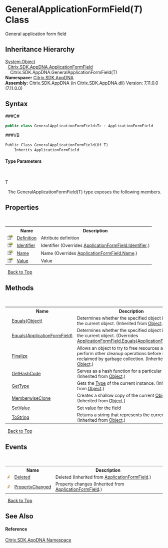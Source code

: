 # GeneralApplicationFormField(*T*) Class
 

General application form field


## Inheritance Hierarchy
<a href="http://msdn2.microsoft.com/en-us/library/e5kfa45b" target="_blank">System.Object</a><br />&nbsp;&nbsp;<a href="T_Citrix_SDK_AppDNA_ApplicationFormField">Citrix.SDK.AppDNA.ApplicationFormField</a><br />&nbsp;&nbsp;&nbsp;&nbsp;Citrix.SDK.AppDNA.GeneralApplicationFormField(T)<br />
**Namespace:**&nbsp;<a href="N_Citrix_SDK_AppDNA">Citrix.SDK.AppDNA</a><br />**Assembly:**&nbsp;Citrix.SDK.AppDNA (in Citrix.SDK.AppDNA.dll) Version: 7.11.0.0 (7.11.0.0)

## Syntax

###C#
```csharp
public class GeneralApplicationFormField<T> : ApplicationFormField

```

###VB
```vbnet
Public Class GeneralApplicationFormField(Of T)
	Inherits ApplicationFormField
```


#### Type Parameters
&nbsp;<dl><dt>T</dt><dd /></dl>&nbsp;
The GeneralApplicationFormField(T) type exposes the following members.


## Properties
&nbsp;<table><tr><th></th><th>Name</th><th>Description</th></tr><tr><td>![Public property](media/pubproperty.gif "Public property")</td><td><a href="P_Citrix_SDK_AppDNA_GeneralApplicationFormField_1_Definition">Definition</a></td><td>
Attribute definition</td></tr><tr><td>![Public property](media/pubproperty.gif "Public property")</td><td><a href="P_Citrix_SDK_AppDNA_GeneralApplicationFormField_1_Identifier">Identifier</a></td><td>
Identifier
 (Overrides <a href="P_Citrix_SDK_AppDNA_ApplicationFormField_Identifier">ApplicationFormField.Identifier</a>.)</td></tr><tr><td>![Public property](media/pubproperty.gif "Public property")</td><td><a href="P_Citrix_SDK_AppDNA_GeneralApplicationFormField_1_Name">Name</a></td><td>
Name
 (Overrides <a href="P_Citrix_SDK_AppDNA_ApplicationFormField_Name">ApplicationFormField.Name</a>.)</td></tr><tr><td>![Public property](media/pubproperty.gif "Public property")</td><td><a href="P_Citrix_SDK_AppDNA_GeneralApplicationFormField_1_Value">Value</a></td><td>
Value</td></tr></table>&nbsp;
<a href="#generalapplicationformfield(*t*)-class">Back to Top</a>

## Methods
&nbsp;<table><tr><th></th><th>Name</th><th>Description</th></tr><tr><td>![Public method](media/pubmethod.gif "Public method")</td><td><a href="http://msdn2.microsoft.com/en-us/library/bsc2ak47" target="_blank">Equals(Object)</a></td><td>
Determines whether the specified object is equal to the current object.
 (Inherited from <a href="http://msdn2.microsoft.com/en-us/library/e5kfa45b" target="_blank">Object</a>.)</td></tr><tr><td>![Public method](media/pubmethod.gif "Public method")</td><td><a href="M_Citrix_SDK_AppDNA_GeneralApplicationFormField_1_Equals">Equals(ApplicationFormField)</a></td><td>
Determines whether the specified object is equal to the current object.
 (Overrides <a href="M_Citrix_SDK_AppDNA_ApplicationFormField_Equals">ApplicationFormField.Equals(ApplicationFormField)</a>.)</td></tr><tr><td>![Protected method](media/protmethod.gif "Protected method")</td><td><a href="http://msdn2.microsoft.com/en-us/library/4k87zsw7" target="_blank">Finalize</a></td><td>
Allows an object to try to free resources and perform other cleanup operations before it is reclaimed by garbage collection.
 (Inherited from <a href="http://msdn2.microsoft.com/en-us/library/e5kfa45b" target="_blank">Object</a>.)</td></tr><tr><td>![Public method](media/pubmethod.gif "Public method")</td><td><a href="http://msdn2.microsoft.com/en-us/library/zdee4b3y" target="_blank">GetHashCode</a></td><td>
Serves as a hash function for a particular type.
 (Inherited from <a href="http://msdn2.microsoft.com/en-us/library/e5kfa45b" target="_blank">Object</a>.)</td></tr><tr><td>![Public method](media/pubmethod.gif "Public method")</td><td><a href="http://msdn2.microsoft.com/en-us/library/dfwy45w9" target="_blank">GetType</a></td><td>
Gets the <a href="http://msdn2.microsoft.com/en-us/library/42892f65" target="_blank">Type</a> of the current instance.
 (Inherited from <a href="http://msdn2.microsoft.com/en-us/library/e5kfa45b" target="_blank">Object</a>.)</td></tr><tr><td>![Protected method](media/protmethod.gif "Protected method")</td><td><a href="http://msdn2.microsoft.com/en-us/library/57ctke0a" target="_blank">MemberwiseClone</a></td><td>
Creates a shallow copy of the current <a href="http://msdn2.microsoft.com/en-us/library/e5kfa45b" target="_blank">Object</a>.
 (Inherited from <a href="http://msdn2.microsoft.com/en-us/library/e5kfa45b" target="_blank">Object</a>.)</td></tr><tr><td>![Public method](media/pubmethod.gif "Public method")</td><td><a href="M_Citrix_SDK_AppDNA_GeneralApplicationFormField_1_SetValue">SetValue</a></td><td>
Set value for the field</td></tr><tr><td>![Public method](media/pubmethod.gif "Public method")</td><td><a href="http://msdn2.microsoft.com/en-us/library/7bxwbwt2" target="_blank">ToString</a></td><td>
Returns a string that represents the current object.
 (Inherited from <a href="http://msdn2.microsoft.com/en-us/library/e5kfa45b" target="_blank">Object</a>.)</td></tr></table>&nbsp;
<a href="#generalapplicationformfield(*t*)-class">Back to Top</a>

## Events
&nbsp;<table><tr><th></th><th>Name</th><th>Description</th></tr><tr><td>![Public event](media/pubevent.gif "Public event")</td><td><a href="E_Citrix_SDK_AppDNA_ApplicationFormField_Deleted">Deleted</a></td><td>
Deleted
 (Inherited from <a href="T_Citrix_SDK_AppDNA_ApplicationFormField">ApplicationFormField</a>.)</td></tr><tr><td>![Public event](media/pubevent.gif "Public event")</td><td><a href="E_Citrix_SDK_AppDNA_ApplicationFormField_PropertyChanged">PropertyChanged</a></td><td>
Property changes
 (Inherited from <a href="T_Citrix_SDK_AppDNA_ApplicationFormField">ApplicationFormField</a>.)</td></tr></table>&nbsp;
<a href="#generalapplicationformfield(*t*)-class">Back to Top</a>

## See Also


#### Reference
<a href="N_Citrix_SDK_AppDNA">Citrix.SDK.AppDNA Namespace</a><br />